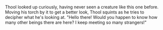 Thool looked up curiously, having never seen a creature like this one before. Moving his torch by it to get a better look, Thool squints as he tries to decipher what he's looking at. "Hello there! Would you happen to know how many other beings there are here? I keep meeting so many strangers!"